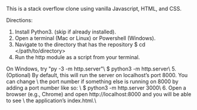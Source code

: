 This is a stack overflow clone using vanilla Javascript, HTML, and CSS.

Directions:
1. Install Python3. (skip if already installed). 
2. Open a terminal (Mac or Linux) or Powershell (Windows). 
3. Navigate to the directory that has the repository
$ cd </path/to/directory>
4. Run the http module as a script from your terminal.

On Windows, try "py -3 -m http.server"\\
$ python3 -m http.server\\
5. (Optional) By default, this will run the server on localhost’s port 8000. You can change \\
the port number if something else is running on 8000 by adding a port number like so: \\
$ python3 -m http.server 3000\\
6. Open a browser (e.g., Chrome) and open http://localhost:8000 and you will be able to see \\
the application’s index.html.\\
